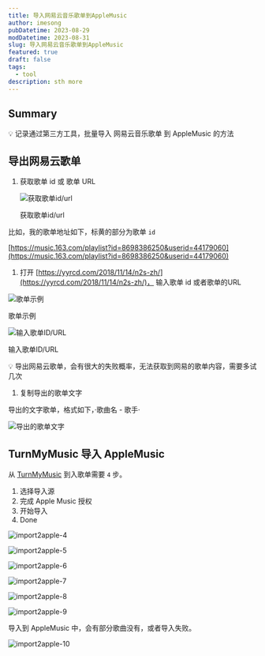 ```yaml
---
title: 导入网易云音乐歌单到AppleMusic
author: imesong
pubDatetime: 2023-08-29
modDatetime: 2023-08-31
slug: 导入网易云音乐歌单到AppleMusic
featured: true
draft: false
tags:
  - tool
description: sth more
---
```


## Summary

<aside>
💡 记录通过第三方工具，批量导入 网易云音乐歌单 到 AppleMusic 的方法

</aside>

## 导出网易云歌单

1. 获取歌单 id 或 歌单 URL

   ![获取歌单id/url](../../assets/images/2023/fetch-playlist-id.png)

   获取歌单id/url

比如，我的歌单地址如下，标黄的部分为歌单 `id`

[https://music.163.com/playlist?id=8698386250&userid=44179060](https://music.163.com/playlist?id=8698386250&userid=44179060)

1. 打开 [https://yyrcd.com/2018/11/14/n2s-zh/](https://yyrcd.com/2018/11/14/n2s-zh/)， 输入歌单 id 或者歌单的URL

![歌单示例](../../assets/images/2023/playlist-sample.png)

歌单示例

![输入歌单ID/URL](../../assets/images/2023/input-playlist-id.png)

输入歌单ID/URL

<aside>
💡 导出网易云歌单，会有很大的失败概率，无法获取到网易的歌单内容，需要多试几次

</aside>

1. 复制导出的歌单文字

导出的文字歌单，格式如下，·歌曲名 - 歌手·

![导出的歌单文字](../../assets/images/2023/export-playlist-txt.png)

## TurnMyMusic 导入 AppleMusic

从 [TurnMyMusic](https://www.tunemymusic.com/transfer) 到入歌单需要 `4` 步。

1. 选择导入源
2. 完成 Apple Music 授权
3. 开始导入
4. Done

![import2apple-4](../../assets/images/2023/import2apple-4.png)

![import2apple-5](../../assets/images/2023/import2apple-5.png)

![import2apple-6](../../assets/images/2023/import2apple-6.png)

![import2apple-7](../../assets/images/2023/import2apple-7.png)

![import2apple-8](../../assets/images/2023/import2apple-8.png)

![import2apple-9](../../assets/images/2023/import2apple-9.png)

导入到 AppleMusic 中，会有部分歌曲没有，或者导入失败。

![import2apple-10](../../assets/images/2023/import2apple-10.png)
